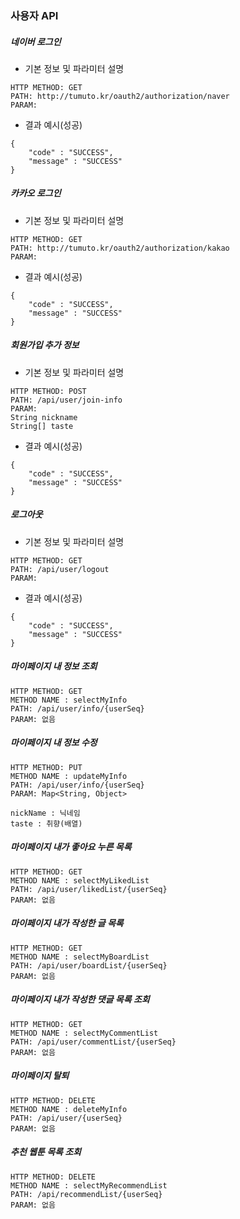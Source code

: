 ### 사용자 API

##### 네이버 로그인
* 기본 정보 및 파라미터 설명
```
HTTP METHOD: GET
PATH: http://tumuto.kr/oauth2/authorization/naver
PARAM: 
```
* 결과 예시(성공)
```
{
    "code" : "SUCCESS",
    "message" : "SUCCESS"
}
```

##### 카카오 로그인
* 기본 정보 및 파라미터 설명
```
HTTP METHOD: GET
PATH: http://tumuto.kr/oauth2/authorization/kakao
PARAM: 
```
* 결과 예시(성공)
```
{
    "code" : "SUCCESS",
    "message" : "SUCCESS"
}
```

##### 회원가입 추가 정보
* 기본 정보 및 파라미터 설명
```
HTTP METHOD: POST
PATH: /api/user/join-info
PARAM: 
String nickname
String[] taste
```
* 결과 예시(성공)
```
{
    "code" : "SUCCESS",
    "message" : "SUCCESS"
}
```

##### 로그아웃

* 기본 정보 및 파라미터 설명
```
HTTP METHOD: GET
PATH: /api/user/logout
PARAM: 
```
* 결과 예시(성공)
```
{
    "code" : "SUCCESS",
    "message" : "SUCCESS"
}
```

##### 마이페이지 내 정보 조회
```
HTTP METHOD: GET
METHOD NAME : selectMyInfo
PATH: /api/user/info/{userSeq}
PARAM: 없음
```

##### 마이페이지 내 정보 수정
```
HTTP METHOD: PUT
METHOD NAME : updateMyInfo
PATH: /api/user/info/{userSeq}
PARAM: Map<String, Object>

nickName : 닉네임
taste : 취향(배열)
```

##### 마이페이지 내가 좋아요 누른 목록
```
HTTP METHOD: GET
METHOD NAME : selectMyLikedList
PATH: /api/user/likedList/{userSeq}
PARAM: 없음
```

##### 마이페이지 내가 작성한 글 목록
```
HTTP METHOD: GET
METHOD NAME : selectMyBoardList
PATH: /api/user/boardList/{userSeq}
PARAM: 없음
```

##### 마이페이지 내가 작성한 댓글 목록 조회
```
HTTP METHOD: GET
METHOD NAME : selectMyCommentList
PATH: /api/user/commentList/{userSeq}
PARAM: 없음
```

##### 마이페이지 탈퇴
```
HTTP METHOD: DELETE
METHOD NAME : deleteMyInfo
PATH: /api/user/{userSeq}
PARAM: 없음
```

##### 추천 웹툰 목록 조회
```
HTTP METHOD: DELETE
METHOD NAME : selectMyRecommendList
PATH: /api/recommendList/{userSeq}
PARAM: 없음
```